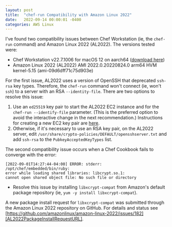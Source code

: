 ```yaml
---
layout: post
title:  "chef-run Compatibility with Amazon Linux 2022"
date:   2022-09-14 00:00:01 -0400
categories: AWS Linux
---
```

I've found two compatibility issues between Chef Workstation (ie, the `chef-run` command) and Amazon Linux 2022 (AL2022).
The versions tested were:

- Chef Workstation v22.7.1006 for macOS 12 on aarch64 ([download here][ChefWorkstationDownloadURL])
- Amazon Linux 2022 (AL2022) AMI 2022.0.20220824.0 arm64 HVM kernel-5.15 (ami-09d6dff71c75d903e)

For the first issue, AL2022 uses a version of OpenSSH that deprecated `ssh-rsa` key types. Therefore, the `chef-run` command
won't connect (ie, won't `ssh`) to a server with an RSA `--identity-file`. There are two options to resolve this issue:

1. Use an `ed25519` key pair to start the AL2022 EC2 instance and for the `chef-run --identify-file` parameter.
(This is the preferred option to avoid the interactive change in the next recommendation.) Instructions for creating a new
EC2 key pair are [here][EC2CreateKeyPairURL].
1. Otherwise, if it's necessary to use an RSA key pair, on the AL2022 server, edit
`/usr/share/crypto-policies/DEFAULT/opensshserver.txt` and add `ssh-rsa` to the `PubkeyAcceptedKeyTypes` list.

The second compatibility issue occurs when a Chef Cookbook fails to converge with the error:

    [2022-09-01T14:27:44-04:00] ERROR: stderr: /opt/chef/embedded/bin/ruby:
    error while loading shared libraries: libcrypt.so.1:
    cannot open shared object file: No such file or directory

- Resolve this issue by installing `libxcrypt-compat` from Amazon's default package repository (ie, `yum -y install libxcrypt-compat`).

A new package install request for `libxcrypt-compat` was submitted through the Amazon Linux 2022 repository on GitHub.
For details and status see [https://github.com/amazonlinux/amazon-linux-2022/issues/182][AL2022PackageInstallRequestURL].

[ChefWorkstationDownloadURL]: https://www.chef.io/downloads/get-started/desktop-management
[EC2CreateKeyPairURL]: https://docs.aws.amazon.com/AWSEC2/latest/UserGuide/create-key-pairs.html
[AL2022PackageInstallRequestURL]: https://github.com/amazonlinux/amazon-linux-2022/issues/182
